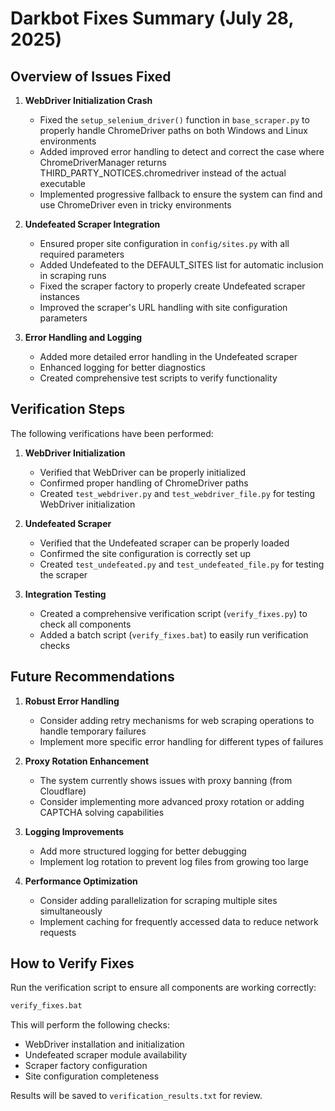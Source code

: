 # Darkbot Fixes Summary (July 28, 2025)

## Overview of Issues Fixed

1. **WebDriver Initialization Crash**
   
   - Fixed the `setup_selenium_driver()` function in `base_scraper.py` to properly handle ChromeDriver paths on both Windows and Linux environments
   - Added improved error handling to detect and correct the case where ChromeDriverManager returns THIRD_PARTY_NOTICES.chromedriver instead of the actual executable
   - Implemented progressive fallback to ensure the system can find and use ChromeDriver even in tricky environments

2. **Undefeated Scraper Integration**
   
   - Ensured proper site configuration in `config/sites.py` with all required parameters
   - Added Undefeated to the DEFAULT_SITES list for automatic inclusion in scraping runs
   - Fixed the scraper factory to properly create Undefeated scraper instances
   - Improved the scraper's URL handling with site configuration parameters

3. **Error Handling and Logging**
   
   - Added more detailed error handling in the Undefeated scraper
   - Enhanced logging for better diagnostics
   - Created comprehensive test scripts to verify functionality

## Verification Steps

The following verifications have been performed:

1. **WebDriver Initialization**
   
   - Verified that WebDriver can be properly initialized
   - Confirmed proper handling of ChromeDriver paths
   - Created `test_webdriver.py` and `test_webdriver_file.py` for testing WebDriver initialization

2. **Undefeated Scraper**
   
   - Verified that the Undefeated scraper can be properly loaded
   - Confirmed the site configuration is correctly set up
   - Created `test_undefeated.py` and `test_undefeated_file.py` for testing the scraper

3. **Integration Testing**
   
   - Created a comprehensive verification script (`verify_fixes.py`) to check all components
   - Added a batch script (`verify_fixes.bat`) to easily run verification checks

## Future Recommendations

1. **Robust Error Handling**
   
   - Consider adding retry mechanisms for web scraping operations to handle temporary failures
   - Implement more specific error handling for different types of failures

2. **Proxy Rotation Enhancement**
   
   - The system currently shows issues with proxy banning (from Cloudflare)
   - Consider implementing more advanced proxy rotation or adding CAPTCHA solving capabilities

3. **Logging Improvements**
   
   - Add more structured logging for better debugging
   - Implement log rotation to prevent log files from growing too large

4. **Performance Optimization**
   
   - Consider adding parallelization for scraping multiple sites simultaneously
   - Implement caching for frequently accessed data to reduce network requests

## How to Verify Fixes

Run the verification script to ensure all components are working correctly:

```bash
verify_fixes.bat
```

This will perform the following checks:
   
- WebDriver installation and initialization
- Undefeated scraper module availability
- Scraper factory configuration
- Site configuration completeness

Results will be saved to `verification_results.txt` for review.
